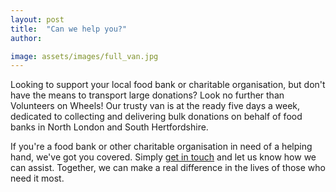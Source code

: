 ```yaml
---
layout: post
title:  "Can we help you?"
author: 

image: assets/images/full_van.jpg
---
```

Looking to support your local food bank or charitable organisation, but don't have the means to transport large donations? Look no further than Volunteers on Wheels! Our trusty van is at the ready five days a week, dedicated to collecting and delivering bulk donations on behalf of food banks in North London and South Hertfordshire.

If you're a food bank or other charitable organisation in need of a helping hand, we've got you covered. Simply <a href="{{site.baseurl}}/contact">get in touch</a> and let us know how we can assist. Together, we can make a real difference in the lives of those who need it most.
